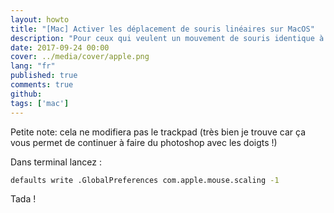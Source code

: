 ```yaml
---
layout: howto
title: "[Mac] Activer les déplacement de souris linéaires sur MacOS"
description: "Pour ceux qui veulent un mouvement de souris identique à ce qu'ils ont sur linux et windows."
date: 2017-09-24 00:00
cover: ../media/cover/apple.png
lang: "fr"
published: true
comments: true
github: 
tags: ['mac']
---
```


Petite note: cela ne modifiera pas le trackpad (très bien je trouve car ça vous permet de continuer à faire du photoshop avec les doigts !)

Dans terminal lancez :

```bash
defaults write .GlobalPreferences com.apple.mouse.scaling -1
```

Tada ! 
